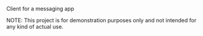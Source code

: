 Client for a messaging app

NOTE: This project is for demonstration purposes only and not intended for any kind of actual use.